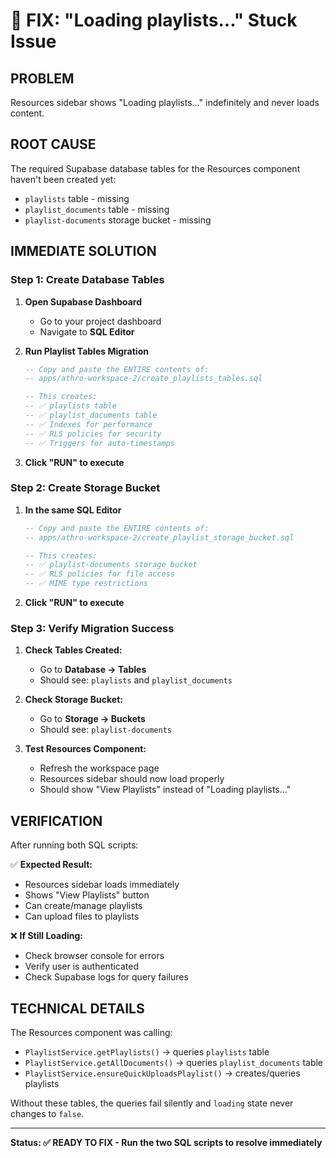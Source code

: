 # 🚨 FIX: "Loading playlists..." Stuck Issue

## **PROBLEM**
Resources sidebar shows "Loading playlists..." indefinitely and never loads content.

## **ROOT CAUSE**
The required Supabase database tables for the Resources component haven't been created yet:
- `playlists` table - missing
- `playlist_documents` table - missing  
- `playlist-documents` storage bucket - missing

## **IMMEDIATE SOLUTION**

### **Step 1: Create Database Tables**

1. **Open Supabase Dashboard**
   - Go to your project dashboard
   - Navigate to **SQL Editor**

2. **Run Playlist Tables Migration**
   ```sql
   -- Copy and paste the ENTIRE contents of:
   -- apps/athro-workspace-2/create_playlists_tables.sql
   
   -- This creates:
   -- ✅ playlists table
   -- ✅ playlist_documents table  
   -- ✅ Indexes for performance
   -- ✅ RLS policies for security
   -- ✅ Triggers for auto-timestamps
   ```

3. **Click "RUN" to execute**

### **Step 2: Create Storage Bucket**

1. **In the same SQL Editor**
   ```sql
   -- Copy and paste the ENTIRE contents of:
   -- apps/athro-workspace-2/create_playlist_storage_bucket.sql
   
   -- This creates:
   -- ✅ playlist-documents storage bucket
   -- ✅ RLS policies for file access
   -- ✅ MIME type restrictions
   ```

2. **Click "RUN" to execute**

### **Step 3: Verify Migration Success**

1. **Check Tables Created:**
   - Go to **Database → Tables**
   - Should see: `playlists` and `playlist_documents`

2. **Check Storage Bucket:**
   - Go to **Storage → Buckets**
   - Should see: `playlist-documents`

3. **Test Resources Component:**
   - Refresh the workspace page
   - Resources sidebar should now load properly
   - Should show "View Playlists" instead of "Loading playlists..."

## **VERIFICATION**

After running both SQL scripts:

✅ **Expected Result:**
- Resources sidebar loads immediately
- Shows "View Playlists" button
- Can create/manage playlists
- Can upload files to playlists

❌ **If Still Loading:**
- Check browser console for errors
- Verify user is authenticated
- Check Supabase logs for query failures

## **TECHNICAL DETAILS**

The Resources component was calling:
- `PlaylistService.getPlaylists()` → queries `playlists` table
- `PlaylistService.getAllDocuments()` → queries `playlist_documents` table
- `PlaylistService.ensureQuickUploadsPlaylist()` → creates/queries playlists

Without these tables, the queries fail silently and `loading` state never changes to `false`.

---

**Status: ✅ READY TO FIX - Run the two SQL scripts to resolve immediately** 